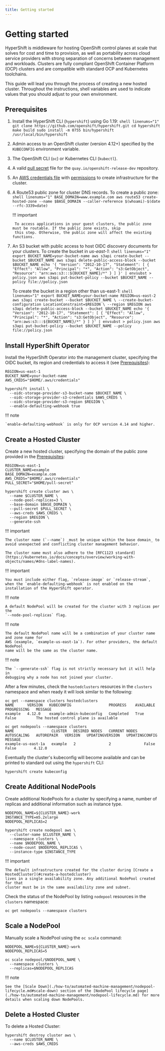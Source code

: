 ```yaml
---
title: Getting started
---
```


# Getting started
HyperShift is middleware for hosting OpenShift control planes at scale that
solves for cost and time to provision, as well as portability across cloud service providers with
strong separation of concerns between management and workloads. Clusters are
fully compliant OpenShift Container Platform (OCP) clusters and are compatible
with standard OCP and Kubernetes toolchains.

This guide will lead you through the process of creating a new hosted cluster.
Throughout the instructions, shell variables are used to indicate values that
you should adjust to your own environment.

## Prerequisites
1. Install the HyperShift CLI (`hypershift`) using Go 1.19:
        ```shell linenums="1"
        git clone https://github.com/openshift/hypershift.git
        cd hypershift
        make build
        sudo install -m 0755 bin/hypershift /usr/local/bin/hypershift
        ```
2. Admin access to an OpenShift cluster (version 4.12+) specified by the `KUBECONFIG` environment variable.
3. The OpenShift CLI (`oc`) or Kubernetes CLI (`kubectl`). 
4. A valid [pull secret](https://cloud.redhat.com/openshift/install/aws/installer-provisioned) file for the `quay.io/openshift-release-dev` repository. 
5. An [AWS credentials file](https://docs.aws.amazon.com/cli/latest/userguide/cli-configure-files.html) with [permissions](/reference/infrastructure/aws.md) to create infrastructure for the cluster. 
6. A Route53 public zone for cluster DNS records. To create a public zone:
        ```shell linenums="1"
        BASE_DOMAIN=www.example.com
        aws route53 create-hosted-zone --name $BASE_DOMAIN --caller-reference $(whoami)-$(date --rfc-3339=date)
        ```

    !!! important

        To access applications in your guest clusters, the public zone must be routable. If the public zone exists, skip 
        this step. Otherwise, the public zone will affect the existing functions.

7. An S3 bucket with public access to host OIDC discovery documents for your clusters. To create the bucket in *us-east-1*:
        ```shell linenums="1"
        export BUCKET_NAME=your-bucket-name
        aws s3api create-bucket --bucket $BUCKET_NAME
        aws s3api delete-public-access-block --bucket $BUCKET_NAME
        echo '{
          "Version": "2012-10-17",
          "Statement": [
            {
              "Effect": "Allow",
              "Principal": "*",
              "Action": "s3:GetObject",
              "Resource": "arn:aws:s3:::${BUCKET_NAME}/*"
            }
          ]
        }' | envsubst > policy.json
        aws s3api put-bucket-policy --bucket $BUCKET_NAME --policy file://policy.json
        ```

    To create the bucket in a region other than us-east-1:
        ```shell linenums="1"
        export BUCKET_NAME=your-bucket-name
        REGION=us-east-2
        aws s3api create-bucket --bucket $BUCKET_NAME \
          --create-bucket-configuration LocationConstraint=$REGION \
          --region $REGION
        aws s3api delete-public-access-block --bucket $BUCKET_NAME
        echo '{
          "Version": "2012-10-17",
          "Statement": [
            {
              "Effect": "Allow",
              "Principal": "*",
              "Action": "s3:GetObject",
              "Resource": "arn:aws:s3:::${BUCKET_NAME}/*"
            }
          ]
        }' | envsubst > policy.json
        aws s3api put-bucket-policy --bucket $BUCKET_NAME --policy file://policy.json
        ```

## Install HyperShift Operator
Install the HyperShift Operator into the management cluster, specifying the OIDC bucket, its region and credentials to access it (see [Prerequisites](#prerequisites)):

```shell linenums="1"
REGION=us-east-1
BUCKET_NAME=your-bucket-name
AWS_CREDS="$HOME/.aws/credentials"

hypershift install \
  --oidc-storage-provider-s3-bucket-name $BUCKET_NAME \
  --oidc-storage-provider-s3-credentials $AWS_CREDS \
  --oidc-storage-provider-s3-region $REGION \
  --enable-defaulting-webhook true
```

!!! note 

    `enable-defaulting-webhook` is only for OCP version 4.14 and higher.

## Create a Hosted Cluster
Create a new hosted cluster, specifying the domain of the public zone provided in the
[Prerequisites](#prerequisites):

```shell linenums="1"
REGION=us-east-1
CLUSTER_NAME=example
BASE_DOMAIN=example.com
AWS_CREDS="$HOME/.aws/credentials"
PULL_SECRET="$HOME/pull-secret"

hypershift create cluster aws \
  --name $CLUSTER_NAME \
  --node-pool-replicas=3 \
  --base-domain $BASE_DOMAIN \
  --pull-secret $PULL_SECRET \
  --aws-creds $AWS_CREDS \
  --region $REGION \
  --generate-ssh
```

!!! important

    The cluster name (`--name`) _must be unique within the base domain_ to
    avoid unexpected and conflicting cluster management behavior.

    The cluster name must also adhere to the [RFC1123 standard](https://kubernetes.io/docs/concepts/overview/working-with-objects/names/#dns-label-names).

!!! important

    You must include either flag, `release-image` or `release-stream`, when the `enable-defaulting-webhook` is not enabled on the installation of the HyperShift operator.

!!! note

    A default NodePool will be created for the cluster with 3 replicas per the
    `--node-pool-replicas` flag. 

!!! note 

    The default NodePool name will be a combination of your cluster name and zone name for 
    AWS (example, `example-us-east-1a`). For other providers, the default NodePool 
    name will be the same as the cluster name.

!!! note

    The `--generate-ssh` flag is not strictly necessary but it will help in
    debugging why a node has not joined your cluster.

After a few minutes, check the `hostedclusters` resources in the `clusters`
namespace and when ready it will look similar to the following:

```
oc get --namespace clusters hostedclusters
NAME      VERSION   KUBECONFIG                 PROGRESS    AVAILABLE   PROGRESSING   MESSAGE
example   4.12.0    example-admin-kubeconfig   Completed   True        False         The hosted control plane is available

oc get nodepools --namespace clusters
NAME                 CLUSTER   DESIRED NODES   CURRENT NODES   AUTOSCALING   AUTOREPAIR   VERSION   UPDATINGVERSION   UPDATINGCONFIG   MESSAGE
example-us-east-1a   example   2               2               False         False        4.12.0
```

Eventually the cluster's kubeconfig will become available and can be printed to
standard out using the `hypershift` CLI:

```shell
hypershift create kubeconfig
```

## Create Additional NodePools
Create additional NodePools for a cluster by specifying a name, number of replicas
and additional information such as instance type.

```shell linenums="1"
NODEPOOL_NAME=${CLUSTER_NAME}-work
INSTANCE_TYPE=m5.2xlarge
NODEPOOL_REPLICAS=2

hypershift create nodepool aws \
  --cluster-name $CLUSTER_NAME \
  --namespace clusters \
  --name $NODEPOOL_NAME \
  --node-count $NODEPOOL_REPLICAS \
  --instance-type $INSTANCE_TYPE
```

!!! important

    The default infrastructure created for the cluster during [Create a HostedCluster](#create-a-hostedcluster)
    lives in a single availability zone. Any additional NodePool created for that
    cluster must be in the same availability zone and subnet.

Check the status of the NodePool by listing `nodepool` resources in the `clusters`
namespace:

```shell
oc get nodepools --namespace clusters
```

## Scale a NodePool
Manually scale a NodePool using the `oc scale` command:

```shell linenums="1"
NODEPOOL_NAME=${CLUSTER_NAME}-work
NODEPOOL_REPLICAS=5

oc scale nodepool/$NODEPOOL_NAME \
  --namespace clusters \
  --replicas=$NODEPOOL_REPLICAS
```

!!! note

    See the [Scale Down](./how-to/automated-machine-management/nodepool-lifecycle.md#scale-down) section of the [NodePool lifecycle page](./how-to/automated-machine-management/nodepool-lifecycle.md) for more details when scaling down NodePools.

## Delete a Hosted Cluster
To delete a Hosted Cluster:

```shell
hypershift destroy cluster aws \
  --name $CLUSTER_NAME \
  --aws-creds $AWS_CREDS
```
